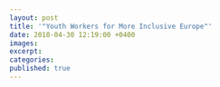 ```yaml
---
layout: post
title: '"Youth Workers for More Inclusive Europe"'
date: 2018-04-30 12:19:00 +0400
images:
excerpt:
categories:
published: true
---
```


